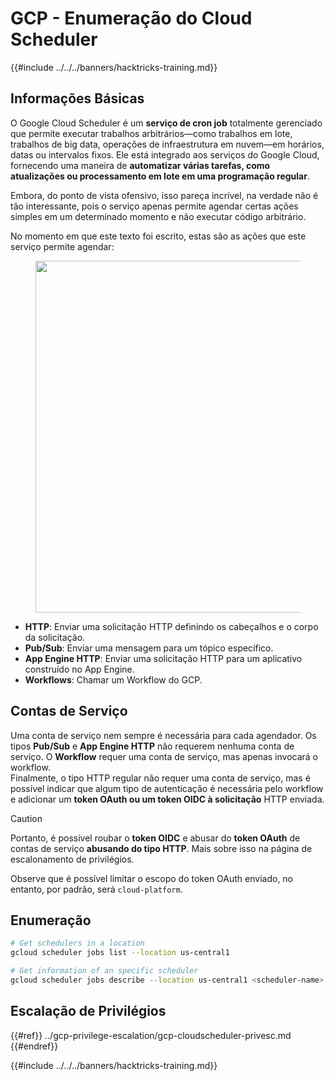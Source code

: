 # GCP - Enumeração do Cloud Scheduler

{{#include ../../../banners/hacktricks-training.md}}

## Informações Básicas

O Google Cloud Scheduler é um **serviço de cron job** totalmente gerenciado que permite executar trabalhos arbitrários—como trabalhos em lote, trabalhos de big data, operações de infraestrutura em nuvem—em horários, datas ou intervalos fixos. Ele está integrado aos serviços do Google Cloud, fornecendo uma maneira de **automatizar várias tarefas, como atualizações ou processamento em lote em uma programação regular**.

Embora, do ponto de vista ofensivo, isso pareça incrível, na verdade não é tão interessante, pois o serviço apenas permite agendar certas ações simples em um determinado momento e não executar código arbitrário.

No momento em que este texto foi escrito, estas são as ações que este serviço permite agendar:

<figure><img src="../../../images/image (347).png" alt="" width="563"><figcaption></figcaption></figure>

- **HTTP**: Enviar uma solicitação HTTP definindo os cabeçalhos e o corpo da solicitação.
- **Pub/Sub**: Enviar uma mensagem para um tópico específico.
- **App Engine HTTP**: Enviar uma solicitação HTTP para um aplicativo construído no App Engine.
- **Workflows**: Chamar um Workflow do GCP.

## Contas de Serviço

Uma conta de serviço nem sempre é necessária para cada agendador. Os tipos **Pub/Sub** e **App Engine HTTP** não requerem nenhuma conta de serviço. O **Workflow** requer uma conta de serviço, mas apenas invocará o workflow.\
Finalmente, o tipo HTTP regular não requer uma conta de serviço, mas é possível indicar que algum tipo de autenticação é necessária pelo workflow e adicionar um **token OAuth ou um token OIDC à solicitação** HTTP enviada.

> [!CAUTION]
> Portanto, é possível roubar o **token OIDC** e abusar do **token OAuth** de contas de serviço **abusando do tipo HTTP**. Mais sobre isso na página de escalonamento de privilégios.

Observe que é possível limitar o escopo do token OAuth enviado, no entanto, por padrão, será `cloud-platform`.

## Enumeração
```bash
# Get schedulers in a location
gcloud scheduler jobs list --location us-central1

# Get information of an specific scheduler
gcloud scheduler jobs describe --location us-central1 <scheduler-name>
```
## Escalação de Privilégios

{{#ref}}
../gcp-privilege-escalation/gcp-cloudscheduler-privesc.md
{{#endref}}

{{#include ../../../banners/hacktricks-training.md}}
